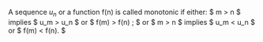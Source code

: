 A sequence $u_{n}$ or a function f(n) is called monotonic if either:
$ m > n $ implies $ u_m > u_n $ or $ f(m) > f(n) ; $ or $ m > n $
implies $ u_m < u_n $ or $ f(m) < f(n). $
